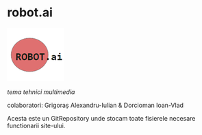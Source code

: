 # robot.ai
![logo](https://github.com/grigo210/robot.ai/blob/main/logo_robot.ai.png "robot.ai")

_tema tehnici multimedia_

colaboratori: 
Grigoraș Alexandru-Iulian &
Dorcioman Ioan-Vlad

Acesta este un GitRepository unde stocam toate fisierele necesare functionarii site-ului.
